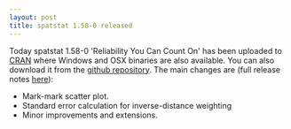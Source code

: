 ```yaml
---
layout: post
title: spatstat 1.58-0 released
---
```


Today spatstat 1.58-0 'Reliability You Can Count On' has been uploaded to
[CRAN](http://www.cran.r-project.org/web/packages/spatstat/) where
Windows and OSX binaries are also available. You can also download it
from the [github
repository](https://github.com/spatstat/spatstat/releases/tag/v1.58-0).
The main changes are (full release notes
[here](releasenotes/spatstat-1.58-0.html)):

* Mark-mark scatter plot.
* Standard error calculation for inverse-distance weighting
* Minor improvements and extensions.
